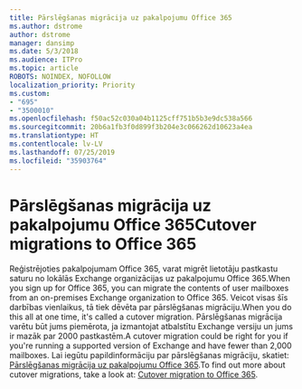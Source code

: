 ```yaml
---
title: Pārslēgšanas migrācija uz pakalpojumu Office 365
ms.author: dstrome
author: dstrome
manager: dansimp
ms.date: 5/3/2018
ms.audience: ITPro
ms.topic: article
ROBOTS: NOINDEX, NOFOLLOW
localization_priority: Priority
ms.custom:
- "695"
- "3500010"
ms.openlocfilehash: f50ac52c030a04b1125cff751b5b3e9dc538a566
ms.sourcegitcommit: 20b6a1fb3f0d899f3b204e3c066262d10623a4ea
ms.translationtype: HT
ms.contentlocale: lv-LV
ms.lasthandoff: 07/25/2019
ms.locfileid: "35903764"
---
```

# <a name="cutover-migrations-to-office-365"></a><span data-ttu-id="b0930-102">Pārslēgšanas migrācija uz pakalpojumu Office 365</span><span class="sxs-lookup"><span data-stu-id="b0930-102">Cutover migrations to Office 365</span></span>

<span data-ttu-id="b0930-103">Reģistrējoties pakalpojumam Office 365, varat migrēt lietotāju pastkastu saturu no lokālās Exchange organizācijas uz pakalpojumu Office 365.</span><span class="sxs-lookup"><span data-stu-id="b0930-103">When you sign up for Office 365, you can migrate the contents of user mailboxes from an on-premises Exchange organization to Office 365.</span></span> <span data-ttu-id="b0930-104">Veicot visas šīs darbības vienlaikus, tā tiek dēvēta par pārslēgšanas migrāciju.</span><span class="sxs-lookup"><span data-stu-id="b0930-104">When you do this all at one time, it's called a cutover migration.</span></span> <span data-ttu-id="b0930-105">Pārslēgšanas migrācija varētu būt jums piemērota, ja izmantojat atbalstītu Exchange versiju un jums ir mazāk par 2000 pastkastēm.</span><span class="sxs-lookup"><span data-stu-id="b0930-105">A cutover migration could be right for you if you're running a supported version of Exchange and have fewer than 2,000 mailboxes.</span></span> <span data-ttu-id="b0930-106">Lai iegūtu papildinformāciju par pārslēgšanas migrāciju, skatiet: [Pārslēgšanas migrācija uz pakalpojumu Office 365](https://support.office.com/article/9496e93c-1e59-41a8-9bb3-6e8df0cd81b4.aspx).</span><span class="sxs-lookup"><span data-stu-id="b0930-106">To find out more about cutover migrations, take a look at: [Cutover migration to Office 365](https://support.office.com/article/9496e93c-1e59-41a8-9bb3-6e8df0cd81b4.aspx).</span></span>
  